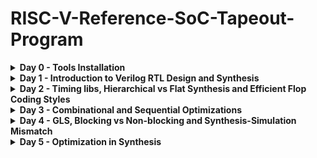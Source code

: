 # RISC-V-Reference-SoC-Tapeout-Program

<details>
<summary><b> Day 0 - Tools Installation</b></summary>

Understanding the flow of the tapeout program.  

The 4 major outputs i.e. the output of the "c"-code, the verilog code, the SoC output and the output of the tapeout chip should be the same. Basically the functionality is being checked at 4 major stages of the asic flow ensuring that the final product is in terms with the design application.  

## Yosys
```
$ sudo apt-get update
$ git clone https://github.com/YosysHQ/yosys.git
$ cd yosys
$ sudo apt install make (If make is not installed please install it)
$ sudo apt-get install build-essential clang bison flex \
 libreadline-dev gawk tcl-dev libffi-dev git \
 graphviz xdot pkg-config python3 libboost-system-dev \
 libboost-python-dev libboost-filesystem-dev zlib1g-dev
$ make config-gcc
$ make
$ sudo make install 
```
![Alt text](b.jpg)


## Iverilog
```
sudo apt-get update
sudo apt-get install iverilog 
```
![Alt text](c.jpg)


## GTKWave
```
sudo apt-get update
sudo apt install gtkwave 
```

![Alt text](d.jpg)
![Alt text](e.jpg)



</details>

<details>
<summary><b> Day 1 - Introduction to Verilog RTL Design and Synthesis</b></summary>

## Introduction to open-source simulator Iverilog

RTL design is simulated to check for its adherence wrt to the spec. To simulate we use Iverilog.

We use a testbench to instantiate the values for the Verilog code variables which is given as input to check for both the verilog code simulation as well as for the netlist.

Folder structure of the git clone:

- `lib` - contains sky130 standard cell library
- `my_lib/verilog_models` - contains all the standard cells verilog model
- `verilog_files` - contains the lab experiments source files

Command to run the design and testbench

```
iverilog good_mux.v tb_good_mux.v
```

Output of iverilog is vcd file which is given as input to gtkwave. A a.out file is created, executing which the iverilog dumps the vcd file.

## Introduction to GTKWave

gtkwave is used to display the waveforms, giving the vcd file as the input.

Command to view the vcd file in gtkwave

```
./a.out
gtkwave tb_good_mux.vcd
```
The image below shows the waveform generated.
![Alt text](1.a.jpg)


## Introduction to Yosys

Yosys is a synthesizer which converts the RTL code to gate-level netlist. The verilog code along with the lib file are the inputs given to it, which then generates the gate-level netlist as the output.

## Using Yosys Sky130 PDKs and verilog codes

The images below show the hierarchy of the commands used to generate the netlist. It starts with syntax checking and analysing the verilog code and mapping it to general gates. Then we map the boolean logic to standard cells from the .lib file.

Be in the verilog_codes directory and follow the below commands

```
yosys
read_liberty -lib ../lib/sky130_fd_sc_hd__tt_025C_1v80.lib
read_verilog good_mux.v
synth -top good_mux.v
abc -liberty ../lib/sky130_fd_sc_hd__tt_025C_1v80.lib
show
```

![Alt text](1.b.jpg)
![Alt text](1.c.jpg)
![Alt text](1.e.jpg)
![Alt text](1.d.jpg)

The below image shows the generated netlist as the output of the synthesis procedure and to do that follow the below code.

```
write_verilog <module_name>
!vim <module_name>
```

![Alt text](1.g.jpg)

</details>





<details>
<summary><b> Day 2 - Timing libs, Hierarchical vs Flat Synthesis and Efficient Flop Coding Styles</b></summary>

## Introduction to timing .lib

Libraries are defined on the basis of PVT contraints (P-process, V-voltage, T-temperature).

The below image shows the PVT constraints:
- tt stands for typical in the .lib name
- 025C stands for temperature of 25 C in the .lib name
- 1v80 stands for voltage of 1.8V in the .lib name

```
!vim ../lib/sky130_fd_sc_hd__tt_025C_1v80.lib
```

![Alt text](2.a.jpg)

'-cell' marks the start of the cell. It consists of different characteristics of the cell as mentioned below:
- Area
- Power associated with pin
- Width
- Delay
- Input capacitance
- Transition

Same cell(same logic functionality) will have different types, having different characteristics in terms of area and other parameters.

## Hierarchical vs Flat Synthesis

### Hierarchical Synthesis

The image below shows the report of synthesising the multiple_modules.v. The code has both the sub-modules instantiated.

![Alt text](2.e.jpg)

We can see both the sub-modules- the And gate and the Or gate have been instantiated differently. Rather than seeing AND or OR gate, we see sub_modules when we run the command 'show' as shown in the screenshot. Basically, the hierarchy is preserved. This is an example of Hierarchical Synthesis.

![Alt text](2.b.jpg)

If we look into the sub_module2 in synthesized netlist 'multiple_modules_hier.v', we see that rather than OR gate, the inputs a & b, pass through the inverter and then NAND gate. It is because in CMOS, stacking PMOS, which happens in 'OR' gate is bad as PMOS has lower mobility than NMOS, which is stacked in NAND gate, and always have to be wider to get some meaningful output. One can also say that the charing and dishcharging is faster in a NANd gate compared to NOR or other gates. The next step is to check .lib file for the answer.


### Flat Synthesis

The design can be flattened by using the command `flatten`.

The image below shows the code along with the generated netlist and the logical diagram output. Here one can see that the submodules aren not instantiated. Rather the gates have been instantiated in the logical diagram along with the module names. This proves that flattening has broken down the hierarchy.

![Alt text](2.c.jpg)


### Sub-module Level Synthesis

RTL (Register Transfer Level) designs are often modular, with various functional blocks or sub-modules. Sub-module level synthesis allows each of these sub-modules to be synthesized independently.

Sub-module level synthesis is necessary for the following reasons:-
- Optimization and Area Reduction: By synthesizing sub-modules separately, the synthesis tool can optimize each one individually. It performs logic optimization, technology mapping, and area minimization for each sub-module. This leads to more efficient use of resources and reduced overall chip area.
- Reusability: When we have multiple instances of the same module, synthesizing one will save resources and time.
- Parallel Processing: To divide and conquer i.e. it is more efficient to synthesise each module concurrently when the design is massive. It helps reduce the TAT.

The commands to run sub-module synthesis:

```
read_liberty -lib ../lib/sky130_fd_sc_hd__tt_025C_1v80.lib
read_verilog multiple_modules.v
synth -top sub_module1
abc -liberty ../lib/sky130_fd_sc_hd__tt_025C_1v80.lib
show
```

The image below shows the synthesis of the sub-module1. 

![Alt text](2.d.jpg)



## Various Flop Coding Styles and Optimization

### How to prevent glitches in the circuit? How do flip-flops help here?

Glitches can occur in digital circuits due to various reasons such as signal delays, noise, or timing issues. Flops prevent glitches during the operation in the following ways:

- Synchronization: Flops are edge-triggered devices, meaning they respond only to transitions of the input signal (e.g., rising edge, falling edge). This synchronization ensures that the output changes only at specific points, reducing the likelihood of glitches caused by transient signal variations.
- Timing Control: Flops are typically controlled by a clock signal, ensuring that all circuit operations occur synchronously. This eliminates timing issues that could lead to glitches due to data arriving at different times.


### Different types of FLops:

The type of flop changes on the basis of the set-reset signals and their usage.

The image below shows the codes of different type of flops.

![Alt text](2.f.jpg)

The image below shows DFF with asynchronous reset HDL simulation in Iverilog and waveform display in GTKwave. Irrespective of the clock and d, as soon as async_reset=1, q=0.

![Alt text](2.g.jpg)

The image below shows DFF with asynchronous set HDL simulation in Iverilog and waveform display in GTKwave. Irrespective of the clock and d, as soon as async_set=1, q=1.

![Alt text](2.h.jpg)

### Synthesis of Flops

Below are the commands to synthesize DFF with asynchronous reset.
```
read_liberty -lib ../lib/sky130_fd_sc_hd__tt_025C_1v80.lib
read_verilog dff_asyncres.v
synth -top dff_asyncres
dfflibmap -liberty ../lib/sky130_fd_sc_hd__tt_025C_1v80.lib
abc -liberty ../lib/sky130_fd_sc_hd__tt_025C_1v80.lib
show
```

![Alt text](2.i.jpg)

On synthesizing DFF with synchronous reset we get NOR gate with inverted d as shown in the image below. However, on evaluating the boolean expression, we reach the same logic realization. 
The flow of commands remains the same. Just have to change the name of the file accordingly.

![Alt text](2.k.jpg)

![Alt text](2.j.jpg)


## Synthesizing mult2 (multiply by 2)

To implement `y[3:0] = 2*a[2:0]`, we append a `1'b0` to the `a[2:0]` i.e, `y[3:0] = {a[2:0],0}`. This is also equal to left shift the input bits by 1. This can be realized by just wiring. So we expect no hardware which is also seen in the screenshot below, analysis after synthesis and show. The command 'abc' is not required for mapping when there are no cells.

![Alt text](2.l.jpg)

## Synthesizing mult9 (multiply by 9)

`y=9*a` can be considered `8*a+1*a` To implement `y[5:0] = 9*a[2:0]`, we append 000 to a[2:0] and then add a i.e, `y[5:0] = {a[2:0],000} + a[2:0]`. This can be realized just by wiring. So we expect no hardware which is also seen in the screenshot below, analysis after synthesis and show. The command 'abc' is not required for mapping when there are no cells.


![Alt text](2.m.jpg)

The multiply by 2 and multiply by 9 are special cases of synthesis, which post synthesis donot use any registers.
</details>






<details>
<summary><b> Day 3 - Combinational and Sequential Optimizations</b></summary>

## Introduction to Optimizations

### Combinational Logic Optimization

It means squeezing the logic to get the most optimized design in terms of area and power. the most commonly used techniques are:
- Constant propagation using direct optimization
- Boolean logic optimization using K-map(<5 variables) and Quine McKlusky(>5 variables)

The image below is an example of constant propogation.

![Alt text](3.0.jpg)

The image below is an example of boolean logic optimization.

![Alt text](3.1.jpg)


### Sequential Logic Optimization

The technqiues used are:

1) Basic
- Sequential constant propagation
2) Advanced 
- Static optimization
- Retiming
- Sequential logic cloning (floorplan aware synthesis)

An example of sequential constant propagation is of DFF with asynchronous reset where D input is grounded. Here one can just conclude `y = 1`. 

To note, the same technique cannot be applied to DFF with the asynchronous set because while `Q=1` when `Set=1`, but `Q=0` at `Set=0` at the next CLK pulse. Q is dependent not only on Set but also on the clock edge.

Retiming is a technique to improve the performance of the circuit. Here one can switch the logical implementation circuit between FFs to next/prior set of FFs in order to increase the performance of the circuit.


## Combinational Logic Optimizations

Command used for optimization:
```
opt_clean -purge
```

### Optimization of opt_check.v

Code
```
module opt_check (input a , input b , output y);
        assign y = a?b:0;
endmodule
```

For opt_check.v the assignment `y = a?b:0` reduces to `y = ab`. 

The logic implementation after synthesis for opt_check.v is shown below, showing only AND gate.

![Alt text](3.2.jpg)


### Optimization of opt_check2.v

Code
```
module opt_check2 (input a , input b , output y);
        assign y = a?1:b;
endmodule
```

For opt_check2.v the assignment `y = a?1:b` reduces to `y = a+b`. 

The logic implementation after synthesis for opt_check2.v is shown below, showing only OR gate.

![Alt text](3.3.jpg)


### Optimization of opt_check3.v

Code
```
module opt_check3 (input a , input b, input c , output y);
	       assign y = a?(c?b:0):0;
endmodule
```

For opt_check3.v the assignment `y = a?(c?b:0):0` reduces to `y = a+b`. 

The logic implementation after synthesis for opt_check3.v is shown below, showing 3 input AND gate.

![Alt text](3.4.jpg)


### Optimization of opt_check4.v

Code
```
module opt_check3 (input a , input b, input c , output y);
	       assign y = a?(b?c:(c?a:0)):(!c);
endmodule
```

For opt_check4.v the assignment `y = a?(b?c:(c?a:0)):(!c)` reduces to `y = a xnor b`. 

The logic implementation after synthesis for opt_check4.v is shown below, showing 3 input AND gate.

![Alt text](3.5.jpg)


### Optimization of multiple_module_opt.v

Code
```
module sub_module1(input a , input b , output y);
 assign y = a & b;
endmodule

module sub_module2(input a , input b , output y);
 assign y = a^b;
endmodule

module multiple_module_opt(input a , input b , input c , input d , output y);
wire n1,n2,n3;

sub_module1 U1 (.a(a) , .b(1'b1) , .y(n1));
sub_module2 U2 (.a(n1), .b(1'b0) , .y(n2));
sub_module2 U3 (.a(b), .b(d) , .y(n3));

assign y = c | (b & n1); 
endmodule
```

For multiple_module_opt.v the boolean logic reduces to `y = c | (a & b)`. 

The logic implementation after synthesis for multiple_module_opt.v is shown below.

![Alt text](3.6.jpg)


### Optimization of multiple_module_opt2.v

Code
```
module sub_module1(input a , input b , output y);
 assign y = a & b;
endmodule

module multiple_module_opt(input a , input b , input c , input d , output y);
wire n1,n2,n3;

sub_module1 U1 (.a(a) , .b(1'b0) , .y(n1));
sub_module1 U2 (.a(b), .b(c) , .y(n2));
sub_module1 U3 (.a(n2), .b(d) , .y(n3));
sub_module1 U4 (.a(n3), .b(n1) , .y(y));

endmodule
```

For multiple_module_opt.v the boolean logic reduces to `y = 1'b0`. 

The logic implementation after synthesis for multiple_module_opt.v is shown below.

![Alt text](3.7.jpg)


## Sequential Logic Optimizations

### Optimizing dff_const1.v

Code
```
module dff_const1(input clk, input reset, output reg q);
always @(posedge clk, posedge reset)
begin
	if(reset)
		q <= 1'b0;
	else
		q <= 1'b1;
end

endmodule
```

For dff_const1.v, `q=0` as long as `reset=1`. However, when `reset=0` `q` doesn't immediately becomes `1` rather at the next rising edge of the clk as shown below. So the optimization cannot be applied. 

The image below shows the gtkwave output and the code to run the gtkwave is the same as before.

![Alt text](3.8.jpg)

Below are the commmands to run synthesis.

```
read_liberty -lib ../lib/sky130_fd_sc_hd__tt_025C_1v80.lib
read_verilog dff_const1.v
synth -top dff_const1
dfflibmap -liberty ../lib/sky130_fd_sc_hd__tt_025C_1v80.lib
abc -liberty ../lib/sky130_fd_sc_hd__tt_025C_1v80.lib
show
```

The logic implementation after synthesis for dff_const1.v is shown below.

![Alt text](3.9.jpg)


### Optimizing dff_const2.v

Code
```
module dff_const2(input clk, input reset, output reg q);
always @(posedge clk, posedge reset)
begin
	if(reset)
		q <= 1'b1;
	else
		q <= 1'b1;
end

endmodule
```

For dff_const2.v, `q=1` as long as `reset=1` and `q=1` even `if reset=0`. So the optimization is applied.

Below are the commmands to run synthesis.

```
read_liberty -lib ../lib/sky130_fd_sc_hd__tt_025C_1v80.lib
read_verilog dff_const2.v
synth -top dff_const2
dfflibmap -liberty ../lib/sky130_fd_sc_hd__tt_025C_1v80.lib
abc -liberty ../lib/sky130_fd_sc_hd__tt_025C_1v80.lib
show
```

The logic implementation after synthesis for dff_const2.v is shown below.

![Alt text](3.10.jpg)



### Optimizing dff_const3.v

Code
```
module dff_const3(input clk, input reset, output reg q);
reg q1;

always @(posedge clk, posedge reset)
begin
	if(reset)
	begin
		q <= 1'b1;
		q1 <= 1'b0;
	end
	else
	begin
		q1 <= 1'b1;
		q <= q1;
	end
end

endmodule
```

For dff_const3.v, there are two flops. `q1=0` as long as `reset=1`. However, when `reset=0` `q1` doesn't immediately become `1`, rather at the next rising edge of the clk with some propagation delay as shown below. `q=1` as long as `reset=1`, acting as set rather than reset. However, when `reset=0`, `q` samples `q1` as `0` as there are some propagation delay for q1as shown below. At the next clk edge `q` samples `q1` as `1`. So the optimization cannot be applied.

The image below shows the gtkwave output and the code to run the gtkwave is the same as before.

![Alt text](3.11.jpg)

Below are the commmands to run synthesis.

```
read_liberty -lib ../lib/sky130_fd_sc_hd__tt_025C_1v80.lib
read_verilog dff_const3.v
synth -top dff_const3
dfflibmap -liberty ../lib/sky130_fd_sc_hd__tt_025C_1v80.lib
abc -liberty ../lib/sky130_fd_sc_hd__tt_025C_1v80.lib
show
```

The logic implementation after synthesis for dff_const3.v is shown below.

![Alt text](3.12.jpg)



## Sequential Optimzations for Unused Outputs

### Optimization of Case1: 3-bit Up Counter with q[0] used (counter_opt.v)

Example of a counter where bits at the position of [2] and [1] are unused.

Code
```
module counter_opt (input clk , input reset , output q);
reg [2:0] count;
assign q = count[0];

always @(posedge clk ,posedge reset)
begin
	if(reset)
		count <= 3'b000;
	else
		count <= count + 1;
end

endmodule
```
The commands to run synthesis remain the same as done for the DFF modules.

We see only one flop after the synthesis and is also seen in synthesis report after `synth -top counter_opt.v`.

![Alt text](3.13.jpg)


### Optimization of Case2: 3-bit Up Counter (counter_opt2.v)

Example of a counter where all bits are used.

Code
```
module counter_opt (input clk , input reset , output q);
reg [2:0] count;
assign q = (count[2:0] == 3'b100);

always @(posedge clk ,posedge reset)
begin
	if(reset)
		count <= 3'b000;
	else
		count <= count + 1;
end

endmodule
```
The commands to run synthesis remain the same as done for the DFF modules.

We see three flop after the synthesis and is also seen in synthesis report after `synth -top counter_opt.v`.

![Alt text](3.14.jpg)

![Alt text](3.15.jpg)

</details>







<details>
<summary><b> Day 4 - GLS, Blocking vs Non-blocking and Synthesis-Simulation Mismatch</b></summary>

## GLS, Synthesis-Simulation Mismatch, and Blocking/Non-blocking Statements

### Why is Gate Level Simulation (GLS) necessary?

- Verify the correctness of the design after synthesis
- Ensure the timing of the design is met which is done with delay annotation (timing aware)

So, essentially we are simulating the verilog file and the netlist file to ensure that the functionality is preserved. GTKwave is used to simulate the waveforms for both.


### Synthesis Simulation Mismatches
It happens because of the following reasons:
- Missing sensitivity list
- Blocking vs non-blocking assignments
- Non-standard verilog coding


(1) Missing sensitivity list

Consider 2 cases where one is trying to implement a mux. The inputs are `i0` and `i1`. In case one the sensitivity list contains `sel`, whereas the other contains `*`. For case-1 always block is evaluated only when `sel` is changing. So output `y` is not evaluated when `sel` is not changing although `i0` and `i1` are changing. Rather it acts like a latch as the output is latched onto the input `sel` changes. The case 2 represents the correct design coding for mux as its sensitive to sel and both inputs. In this case always is evaluated for any signal changes.


(2) Blocking vs Non-blocking Assignments

Blocking Statements
- Represented by `=`.
- Executes the statements in the order it is written inside always block.
- So the first statement is evaluated before the second statement.

Non-Blocking Statements
- Represented by `<=`.
- Executes all the RHS when always block is entered and assigns to LHS.
- Parallel execution.


Ex1:

The left side of the code below gives us the correct execution. While the right side can lead to serious issues as `d` is assigned to `q` directly. So choosing non-blocking statements is best practice.

```
module code_blocking (input clk, input reset,	 module code_blocking (input clk, input reset,	
                      input d,										  input d,					
                      output reg q);							      output reg q);			
  reg q0;											reg q0;										
  always @(posedge clk, posedge reset) begin		always @(posedge clk, posedge reset) begin	
    if (reset) begin								  if (reset) begin							
      q0 = 1'b0;										 q0 = 1'b0;								
      q  = 1'b0;										 q  = 1'b0;								
    end												  end											
    else begin										  else begin									
      q  = q0;   										 q0 = d;
      q0 = d;											 q  = q0;									
    end											      end
  end												 end
endmodule										 endmodule
```


Ex2:

Blocking Statements Leading to Synthesis Simulation Mismatch.

In the code shown below, `y` gets the old `q0` value. This will mimic delay or flop. But when you synthesize, there will be no flop. If the order is changed (right side code), latest value of `q0` is assigned to `y`.

When synthesized, both will lead to the same circuit. However, simulation will result in different behavior. For the left side of the code, `y` gets the old `q0` value and for the right side of the code, `y` gets the latest `q0` value leading to a synthesis simulation mismatch.

This issue is resolved by using non-blocking statements.

```
module code (input a, b, c,		 	module code (input a, b, c,					
             output reg y);						 output reg y);

  reg q0;							  reg q0;

  always @(*) begin					  always @(*) begin
    y  = q0 & c;   						q0 = a | b;
    q0 = a | b;   						y  = q0 & c;
  end								  end

endmodule						    endmodule

```


## Labs on GLS and Synthesis-Simulation Mismatch

### Ternary operator MUX (ternary_operator_mux.v)

Code
```
module ternary_operator_mux (input i0 , input i1 , input sel , output y);
	assign y = sel?i1:i0;
endmodule
```

Command to run the simulation using gtkwave remains the same, just change the verilog file names.

HDL Simulation waveform of ternary_operator_mux.v is shown in the image below.

![Alt text](4.4.jpg)

The commands to run the synthesis for ternary_operator_mux.v

```
read_liberty -lib ../lib/sky130_fd_sc_hd__tt_025C_1v80.lib
read_verilog ternary_operator_mux.v
synth -top ternary_operator_mux
abc -liberty ../lib/sky130_fd_sc_hd__tt_025C_1v80.lib
show
write_verilog ternary_operator_mux_net.v
```

![Alt text](4.5.jpg)

The commands to do GLS for ternary_operator_mux.v

```
iverilog ../my_lib/verilog_model/primitives.v ../my_lib/verilog_model/sky130_fd_sc_hd.v ternary_operator_mux_net.v tb_ternary_operator_mux.v
./a.out
gtkwave tb_ternary_operator_mux.vcd
```

The GLS output is shown below.

![Alt text](4.6.jpg)


### Bad MUX (bad_mux.v)

The `always` block is executed only at `sel` signal. It works like a flop rather than mux. The Verilog code of bad_mux.v

Code
```
module bad_mux (input i0 , input i1 , input sel , output reg y);
always @ (sel)
begin
	if(sel)
		y <= i1;
	else 
		y <= i0;
end
endmodule
```

Command to run the simulation using gtkwave remains the same, just change the verilog file names.

HDL Simulation waveform of bad_mux.v is shown in the image below.

![Alt text](4.7.jpg)

The commands to run the synthesis for bad_mux.v.

```
read_liberty -lib ../lib/sky130_fd_sc_hd__tt_025C_1v80.lib
read_verilog bad_mux.v
synth -top bad_mux
abc -liberty ../lib/sky130_fd_sc_hd__tt_025C_1v80.lib
show
write_verilog bad_mux_net.v
```

The synthesis report shows it is still inferring the mux but not the flop.

![Alt text](4.8.jpg)

The commands to do GLS for bad_mux.v

```
iverilog ../my_lib/verilog_model/primitives.v ../my_lib/verilog_model/sky130_fd_sc_hd.v bad_mux_net.v tb_bad_mux.v
./a.out
gtkwave tb_bad_mux.vcd
```

The GLS output is shown below. This shows correct functionality which is different from HDL simulation, leading to synthesis simulation mismatch.

![Alt text](4.9.jpg)




## Labs on Synthesis-Simulation Mismatch for Blocking Statements

### Blocking Caveat (blocking_caveat.v)

Code
```
module blocking_caveat (input a , input b , input  c, output reg d); 
reg x;
always @ (*)
begin
	d = x & c;
	x = a | b;
end
endmodule
```

Command to run the simulation using gtkwave remains the same, just change the verilog file names.

HDL Simulation waveform of blocking_caveat.v is shown in the screenshot below. `d` takes the old value of `x` causing incorrect functionality.

![Alt text](4.1.jpg)

Below are the commands to run the synthesis for blocking_caveat.v.

```
read_liberty -lib ../lib/sky130_fd_sc_hd__tt_025C_1v80.lib
read_verilog blocking_caveat.v
synth -top blocking_caveat
abc -liberty ../lib/sky130_fd_sc_hd__tt_025C_1v80.lib
show
write_verilog blocking_caveat_net.v
```

The synthesis report and logic synthesis is shown below.

![Alt text](4.2.jpg)

The commands to do GLS for blocking_caveat.v

```
iverilog ../my_lib/verilog_model/primitives.v ../my_lib/verilog_model/sky130_fd_sc_hd.v blocking_caveat_net.v tb_blocking_caveat.v
./a.out
gtkwave tb_blocking_caveat.vcd
```

The GLS output is shown below. In this case, `d` takes the current value of `x` causing incorrect functionality.The waveform shows correct functionality which is different from HDL simulation, leading to synthesis simulation mismatch.

![Alt text](4.3.jpg)

</details>








<details>
<summary><b> Day 5 - Optimization in Synthesis</b></summary>

## IF-ELSE statements

If all the cases have been mentioned using a `if-else` statement, it generates a priority encoder or a combination of muxes. It is used to create priority logic.

Code
```
if <cond 1>
	c1
else if <cond 2>
	c2
else
	c3
```

The image below shows the hardware that will be generated.

![Alt text](5.1.jpg)


### Caveat in IF-ELSE statement

If one has just used `if`, `else-if` in the constrait without else statement, latch will be inferred.

Code
```
if <cond 1>
	c1
else if <cond 2>
	c2
```

The image below shows the hardware that will be inferred.

![Alt text](5.2.jpg)



There might be exceptions to this like in case of designing a counter. If you dont mention the else statement, there will be a latch inferred, but would be logically correct as in that case when `en = 0`, the present value of `cout` will be latched/stored.

Code 
```
reg [2:0] count;
always @(posedge clk, posedge reset) begin
	if (reset)
		count <= 3'b000;
	else if (en)
		count <= count + 1;
end
```

So, essentially one must think of the hardware implementation before using the if-else statements and ensure that latches arent inferred unless necessary.


## CASE statements

If all cases have been covered in the case statement, then it results in a mux with number of cases as inputs and log2(#cases) as the select reg bit-size.

Code
```
case (sel) begin  #(sel is 2 bit reg)
2'b00 : x = a;
2'b01 : x = b;
2'b10 : x = c;
default : x = d;
end
```

The image below shows the hardware that will be generated.

![Alt text](5.3.jpg)


### Caveats in CASE statement

1) If no default is used when all cases are not mentioned, latch is inferred.

Code
```
case (sel) begin  #(sel is 2 bit reg)
2'b00 : x = a;
2'b01 : x = b;
2'b10 : x = c;  #(Here case 4 is not mentioned, hence latch will be inferred)
end
```

2) Partial assignment in case even after mentioning defaut case, also results in latch being inferred.

Code
```
case (sel) begin  #(sel is 2 bit reg)  #(Here 2 muxes will be inferred for reg x and y.)
2'b00 : x = a
		y = b;
2'b01 : x = b;  #(Here y is not assigned any value, hence latch will be inferred)
default: x = c
	     y = b;
end
```

3) Should not have overlapping case statements.

Code
```
case (sel) begin  #(sel is 2 bit reg)
2'b00 : x = a;
2'b01 : x = b;
2'b10 : x = c;
2'b1? : x = d;  #(Here case 10 and 1? both will get executed one after another and value will always be d at the end if sel = 10)
```


## Labs on Incomplete If

### Incomplete If-1 (incomp_if.v)

Code
```
module incomp_if (input i0, input i1, input i2, output reg y);
  always @ (*)
  begin
    if (i0)
      y <= i1;
  end
endmodule
```

The image below shows the simulation.

![Alt text](5.4.jpg)

Commands to run synthesis.
```
read_liberty -lib ../lib/sky130_fd_sc_hd__tt_025C_1v80.lib
read_verilog incomp_if.v
synth -top incomp_if
abc -liberty ../lib/sky130_fd_sc_hd__tt_025C_1v80.lib
show
```

Latch is inferred, as else condition is not mentioned. The logic is independent of `i2`. The previous value of `i1`, before `i0 = 0` is latched to `y`.

The image below shows the output of synthesis.

![Alt text](5.5.jpg)


### Incomplete If-2 (incomp_if2.v)

Code
```
module incomp_if2 (input i0, input i1, input i2, input i3, output reg y);
  always @ (*)
  begin
    if (i0)
      y <= i1;
    else if (i2)
      y <= i3;
  end
endmodule
```

The image below shows the simulation.

![Alt text](5.6.jpg)

Commands to run synthesis.
```
read_liberty -lib ../lib/sky130_fd_sc_hd__tt_025C_1v80.lib
read_verilog incomp_if2.v
synth -top incomp_if2
abc -liberty ../lib/sky130_fd_sc_hd__tt_025C_1v80.lib
show
```

Latch is inferred, as else condition is not mentioned. The latch is enabled using `i0||i2`. NOR gate is used instead of OR for better optimization. The input to the latch is some combinational logic including `i0`,`i1`,`i3` with the help of a  mux.

The image below shows the output of synthesis.

![Alt text](5.7.jpg)



## Labs on Incomplete overlapping Case

### Incomplete case (incomp_case.v)

Code
```
module incomp_case (input i0, input i1, input i2, input [1:0] sel, output reg y);
  
  always @ (*) begin
    case (sel)
      2'b00: y = i0;
      2'b01: y = i1;
    endcase
  end

endmodule
```

The image below shows the simulation.

![Alt text](5.8.jpg)

Commands to run synthesis.
```
read_liberty -lib ../lib/sky130_fd_sc_hd__tt_025C_1v80.lib
read_verilog incomp_case.v
synth -top incomp_case
abc -liberty ../lib/sky130_fd_sc_hd__tt_025C_1v80.lib
show
```

Latch is inferred for both the cases 2 and 3. The enable of the latch is `sel[1]` as its common for both cases. The input to the latch is the combinational logic between `i0` and `i1`. `i2` is not required at all. Mux is used to choose between `i0` and `i1`. 

The image below shows the synthesis output.

![Alt text](5.9.jpg)


### Complete case (comp_case.v)

Code
```
module incomp_case (input i0, input i1, input i2, input [1:0] sel, output reg y);
  
  always @ (*) begin
    case (sel)
      2'b00: y = i0;
      2'b01: y = i1;
    endcase
  end

endmodule
```

The image below shows the simulation.

![Alt text](5.10.jpg)

Commands to run synthesis.
```
read_liberty -lib ../lib/sky130_fd_sc_hd__tt_025C_1v80.lib
read_verilog comp_case.v
synth -top comp_case
abc -liberty ../lib/sky130_fd_sc_hd__tt_025C_1v80.lib
show
```

Latch is not inferred here as all cases are considered.
The image below shows the synthesis output.

![Alt text](5.11.jpg)



### Partial case (partial_case_assign.v)

Code
```
module partial_case_assign (input i0, input i1, input i2, input [1:0] sel, output reg y, output reg x);

  always @ (*) begin
    case (sel)
      2'b00: begin
        y = i0;
        x = i2;
      end
      2'b01: y = i1;
      default: begin
        x = i1;
        y = i2;
      end
    endcase
  end

endmodule

```

Commands to run synthesis.
```
read_liberty -lib ../lib/sky130_fd_sc_hd__tt_025C_1v80.lib
read_verilog partial_case_assign.v
synth -top partial_case_assign
abc -liberty ../lib/sky130_fd_sc_hd__tt_025C_1v80.lib
show
```

Latch is inferred here as one case does not assign value to `y`.  Mux is used to choose between i0 and i1 where `sel = sel1 + sel0'`
The image below shows the synthesis output.

![Alt text](5.12.jpg)


### Bad case (bad_case.v)

Code
```
module bad_case (input i0, input i1, input i2, input i3, input [1:0] sel, output reg y);

always @(*)
begin
    case (sel)
        2'b00: y = i0;
        2'b01: y = i1;
        2'b10: y = i2;
        2'b1?: y = i3;
    endcase
end

endmodule
```

For the case `2'b1?`, the tool gets confused and latches the output to `1'b1` until this case if finished. This leads to ambiguity.
The image below shows the simulation.

![Alt text](5.13.jpg)

Commands to run synthesis.
```
read_liberty -lib ../lib/sky130_fd_sc_hd__tt_025C_1v80.lib
read_verilog bad_case.v
synth -top bad_case
abc -liberty ../lib/sky130_fd_sc_hd__tt_025C_1v80.lib
write_verilog bad_case_net.v
show
```

The image below shows the synthesis output. No latches will be inferred as all cases are covered, although overlap of cases is there.

![Alt text](5.14.jpg)

Command to run simulation for GLS.

```
iverilog ../my_lib/verilog_model/primitives.v ../my_lib/verilog_model/sky130_fd_sc_hd.v bad_case_net.v tb_bad_case.v
./a.out
gtkwave tb_bad_case.vcd
```

For the case `2'b1?`, the output follows `i3`. Conclusion is that the cases should be mutually exclusive to avoid ambuguity in the post synthesis and pre synthesis simulation.
Image below shows post synthesis simulation.

![Alt text](5.15.jpg)


## For loop and For-Generate

### For loop 

Code
```
always @(*) begin
	MUX_OUT = 1'b0; 
	integer i; 
	for (i = 0; i < 32; i = i + 1) begin
		if (SELECT == i) begin
			MUX_OUT = DATA_IN[i];
		end
	end
end
```

Used inside `always` block for multiple evaluations. Like in the above code its used to produce a `32:1 mux` using blocking statements to ensure appropriate flow. Similarly, it can be used for other designs like demux, etc.


### For-Generate loop

Code
```
generate
	genvar i; 
	for (i = 0; i < N; i = i + 1) begin : bitwise_and_instance
		
		single_AND u_and (.a (A[i]), .b (B[i]), .y (Y_OUT[i]));
	end
endgenerate
```

Always used outside the `always` block. Its used to instantiate or replicate hardware. As in the above example its instantiating `N and` gates with inputs from `bus A and B`.
Same can be used for other purposed like Ripple Carry Adder, etc.



## Labs on For Loop

### Mux generation (mux_generate.v)

Code
```
module mux_generate (input i0, input i1, input i2, input i3, input [1:0] sel, output reg y);
    wire [3:0] i_int;
    assign i_int = {i3, i2, i1, i0}; 
    integer k; 
    
    always @ (*) begin
        y = 1'b0; 
        for (k = 0; k < 4; k = k + 1) begin
			if (k == sel) 
				y = i_int[k];
        end
    end
endmodule
```

The image below shows the simulation.

![Alt text](5.16.jpg)

Commands to run synthesis.
```
read_liberty -lib ../lib/sky130_fd_sc_hd__tt_025C_1v80.lib
read_verilog mux_generate.v
synth -top mux_generate
abc -liberty ../lib/sky130_fd_sc_hd__tt_025C_1v80.lib
write_verilog mux_generate_net.v
show
```

As expected we get the `4:1 mux` generated along with a latch to store the output of the mux in the variable `y`.
The image below shows the synthesis output.

![Alt text](5.17.jpg)

Command to run simulation for GLS.

```
iverilog ../my_lib/verilog_model/primitives.v ../my_lib/verilog_model/sky130_fd_sc_hd.v mux_generate_net.v tb_mux_generate.v
./a.out
gtkwave tb_mux_generate.vcd
```

The image below shows the post synthesis simulation. The simulation matches the pre-synthesis simulation.

![Alt text](5.18.jpg)


### Demux generation 1(demux_case.v)

Code
```
module demux_case (output o0, output o1, output o2, output o3, output o4, output o5, output o6, output o7, input [2:0] sel, input i);
    reg [7:0] y_int; 
    assign {o7, o6, o5, o4, o3, o2, o1, o0} = y_int; 
    
    always @ (*) begin
        y_int = 8'b00000000; 
        case (sel)
            3'b000 : y_int[0] = i; 
            3'b001 : y_int[1] = i;
            3'b010 : y_int[2] = i;
            3'b011 : y_int[3] = i;
            3'b100 : y_int[4] = i;
            3'b101 : y_int[5] = i;
            3'b110 : y_int[6] = i;
            3'b111 : y_int[7] = i;
        endcase
    end
    
endmodule
```

The image below shows the simulation.

![Alt text](5.19.jpg)

Commands to run synthesis.
```
read_liberty -lib ../lib/sky130_fd_sc_hd__tt_025C_1v80.lib
read_verilog demux_case.v
synth -top demux_case
abc -liberty ../lib/sky130_fd_sc_hd__tt_025C_1v80.lib
write_verilog demux_case_net.v
show
```

As expected we get the `1:8` generated along with a latch to store the output of the mux in the variable `y`.
The image below shows the synthesis output.

![Alt text](5.20.jpg)

Command to run simulation for GLS.

```
iverilog ../my_lib/verilog_model/primitives.v ../my_lib/verilog_model/sky130_fd_sc_hd.v demux_case_net.v tb_demux_case.v
./a.out
gtkwave tb_demux_case.vcd
```

The image below shows the post synthesis simulation. The simulation matches the pre-synthesis simulation.

![Alt text](5.21.jpg)



### Demux generation 2(demux_generate.v)

Code
```
module demux_generate (output o0, output o1, output o2, output o3, output o4, output o5, output o6, output o7, input [2:0] sel, input i);
    reg [7:0] y_int; 
    assign {o7, o6, o5, o4, o3, o2, o1, o0} = y_int; 
    integer k; 
    
    always @ (*) begin
        y_int = 8'b0; 
        for (k = 0; k < 8; k = k + 1) begin
            if (k == sel) 
                y_int[k] = i;
        end
    end
    
endmodule
```

The image below shows the simulation.

![Alt text](5.22.jpg)

Commands to run synthesis.
```
read_liberty -lib ../lib/sky130_fd_sc_hd__tt_025C_1v80.lib
read_verilog demux_generate.v
synth -top demux_generate
abc -liberty ../lib/sky130_fd_sc_hd__tt_025C_1v80.lib
write_verilog demux_generate_net.v
show
```

As expected we get the `1:8` generated along with a latch to store the output of the mux in the variable `y`.
The image below shows the synthesis output.

![Alt text](5.23.jpg)

Command to run simulation for GLS.

```
iverilog ../my_lib/verilog_model/primitives.v ../my_lib/verilog_model/sky130_fd_sc_hd.v demux_generate_net.v tb_demux_generate.v
./a.out
gtkwave tb_demux_generate.vcd
```

The image below shows the post synthesis simulation. The simulation matches the pre-synthesis simulation.

![Alt text](5.24.jpg)

The output of both demux scenarios match with each other, proving that using for-loop is an easier method of coding the same logic for greate N.


## Labs on For Loop

### Ripple Carry Adder(rca.v)

Code
```
module fa (input a, input b, input c, output co, output sum);
    assign {co, sum} = a + b + c; 
endmodule


module rca (input [7:0] num1, input [7:0] num2, output [8:0] sum);
    wire [7:0] int_sum;
    wire [7:0] int_co; 
    genvar i; 

    fa u_fa_0 (.a (num1[0]),.b (num2[0]),.c (1'b0),.co (int_co[0]),.sum (int_sum[0]));

    generate
        for (i = 1; i < 8; i = i + 1) begin : fa_u_fa_i 
            fa u_fa_1 (.a (num1[i]),.b (num2[i]),.c (int_co[i-1]),.co (int_co[i]),.sum (int_sum[i]));
        end
    endgenerate

    assign sum[7:0] = int_sum;
    assign sum[8] = int_co[7]; 

endmodule
```

Command to run simulation.
```
iverilog fa.v rca.v rca_tb.v
./a.out
gtkwave rca_tb.vcd
```

The image below shows the simulation.

![Alt text](5.25.jpg)

Commands to run synthesis.
```
read_liberty -lib ../lib/sky130_fd_sc_hd__tt_025C_1v80.lib
read_verilog fa.v rca.v
synth -top rca
abc -liberty ../lib/sky130_fd_sc_hd__tt_025C_1v80.lib
write_verilog rca_net.v
show rca
```

The image below shows the synthesis output.

![Alt text](5.26.jpg)

Command to run simulation for GLS.

```
iverilog ../my_lib/verilog_model/primitives.v ../my_lib/verilog_model/sky130_fd_sc_hd.v rca_net.v tb_rca.v
./a.out
gtkwave tb_rca.vcd
```

The image below shows the post synthesis simulation. The simulation matches the pre-synthesis simulation.

![Alt text](5.27.jpg)

</details>
